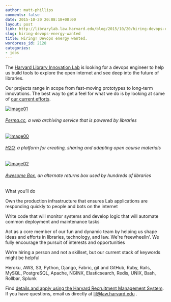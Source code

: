 ```yaml
---
author: matt-phillips
comments: false
date: 2015-10-20 20:08:18+00:00
layout: post
link: http://librarylab.law.harvard.edu/blog/2015/10/20/hiring-devops-energy-wanted/
slug: hiring-devops-energy-wanted
title: Hiring! Devops energy wanted.
wordpress_id: 2128
categories:
- jobs
---
```


The [Harvard Library Innovation Lab](http://librarylab.law.harvard.edu/) is looking for a devops engineer to help us build tools to explore the open internet and see deep into the future of libraries.

Our projects range in scope from fast-moving prototypes to long-term innovations. The best way to get a feel for what we do is by looking at some of [our current efforts](http://librarylab.law.harvard.edu/projects).



[![image01](http://librarylab.law.harvard.edu/blog/wp-content/uploads/2015/10/image01.png)](http://librarylab.law.harvard.edu/blog/wp-content/uploads/2015/10/image01.png)


###### [Perma.cc](http://perma.cc), a web archiving service that is powered by libraries




[![image00](http://librarylab.law.harvard.edu/blog/wp-content/uploads/2015/10/image00.png)](http://librarylab.law.harvard.edu/blog/wp-content/uploads/2015/10/image00.png)


###### [H2O](https://h2o.law.harvard.edu/), a platform for creating, sharing and adapting open course materials




[![image02](http://librarylab.law.harvard.edu/blog/wp-content/uploads/2015/10/image02.png)](http://librarylab.law.harvard.edu/blog/wp-content/uploads/2015/10/image02.png)


###### [Awesome Box](http://awesomebox.io), an alternate returns box used by hundreds of libraries




What you’ll do


Own the production infrastructure that ensures Lab applications are responding quickly to people and bots on the internet




Write code that will monitor systems and develop logic that will automate common deployment and maintenance tasks




Act as a core member of our fun and dynamic team by helping us shape ideas and efforts in libraries, technology, and law. We're freewheelin'. We fully encourage the pursuit of interests and opportunities




We’re hiring a person and not a skillset, but our current stack of keywords might be helpful


Heroku, AWS, S3, Python, Django, Fabric, git and GitHub, Ruby, Rails, MySQL, PostgreSQL, Apache, NGINX, Elasticsearch, Redis, UNIX, Bash, Rollbar, Splunk




Find [details and apply using the Harvard Recruitment Management System](https://sjobs.brassring.com/tgwebhost/jobdetails.aspx?jobId=1173201&PartnerId=25240&SiteId=5341&type=mail). If you have questions, email us directly at [lil@law.harvard.edu](mailto:lil@law.harvard.edu) .
